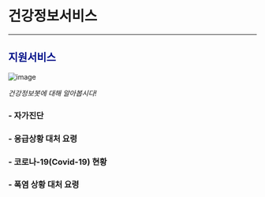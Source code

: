 # 건강정보서비스
______________________________________________


## <span style="color:#011189">지원서비스</span>                            
![image](https://github.com/mycrid/chatBot/blob/main/istockphoto-876593758-170667a.jpg)



_건강정보봇에 대해 알아봅시다!_
###  - 자가진단
###  - 응급상황 대처 요령
###  - 코로나-19(Covid-19) 현황
###  - 폭염 상황 대처 요령




